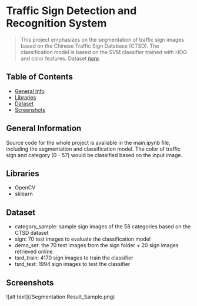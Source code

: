 # Traffic Sign Detection and Recognition System
> This project emphasizes on the segmentation of traffic sign images based on the Chinese Traffic Sign Database (CTSD). The classification model is based on the SVM classifier trained with HOG and color features.
> Dataset [_here_](https://drive.google.com/drive/folders/1ffKs7IHSph3TxakJhKlRz6XzholLMfAU?usp=sharing). <!-- demo link -->

## Table of Contents
* [General Info](#general-information)
* [Libraries](#libraries)
* [Dataset](#dataset)
* [Screenshots](#screenshots)

## General Information
Source code for the whole project is available in the main.ipynb file, including the segmentation and classification model.
The color of traffic sign and category (0 - 57) would be classified based on the input image.
<!-- You don't have to answer all the questions - just the ones relevant to your project. -->


## Libraries
- OpenCV
- sklearn


## Dataset
- category_sample: sample sign images of the 58 categories based on the CTSD dataset
- sign: 70 test images to evaluate the classification model
- demo_set: the 70 test images from the sign folder + 20 sign images retrieved online
- tsrd_train: 4170 sign images to train the classifier
- tsrd_test: 1994 sign images to test the classifier


## Screenshots
![alt text](/Segmentation Result_Sample.png)

